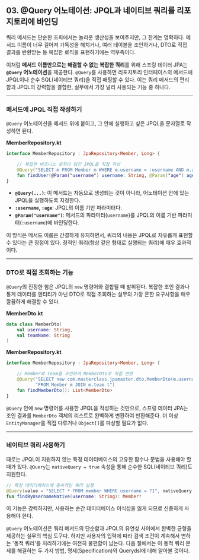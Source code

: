 ## 03\. @Query 어노테이션: JPQL과 네이티브 쿼리를 리포지토리에 바인딩

쿼리 메서드는 단순한 조회에서는 놀라운 생산성을 보여주지만, 그 한계는 명확하다. 메서드 이름이 너무 길어져 가독성을 해치거나, 여러 테이블을 조인하거나, DTO로 직접 결과를 반환받는 등 복잡한 로직을 표현하기에는 역부족이다.

이처럼 **메서드 이름만으로는 해결할 수 없는 복잡한 쿼리**를 위해 스프링 데이터 JPA는 **`@Query` 어노테이션**을 제공한다. `@Query`를 사용하면 리포지토리 인터페이스의 메서드에 JPQL이나 순수 SQL(네이티브 쿼리)을 직접 매핑할 수 있다. 이는 쿼리 메서드의 편리함과 JPQL의 강력함을 결합한, 실무에서 가장 널리 사용되는 기능 중 하나다.

-----

### **메서드에 JPQL 직접 작성하기**

`@Query` 어노테이션을 메서드 위에 붙이고, 그 안에 실행하고 싶은 JPQL을 문자열로 작성하면 된다.

**MemberRepository.kt**

```kotlin
interface MemberRepository : JpaRepository<Member, Long> {

    // 복잡한 비즈니스 로직이 담긴 JPQL을 직접 작성
    @Query("SELECT m FROM Member m WHERE m.username = :username AND m.age = :age")
    fun findUser(@Param("username") username: String, @Param("age") age: Int): Member?
}
```

  * **`@Query(...)`**: 이 메서드는 자동으로 생성되는 것이 아니라, 어노테이션 안에 있는 JPQL을 실행하도록 지정한다.
  * **`:username`, `:age`**: JPQL의 이름 기반 파라미터다.
  * **`@Param("username")`**: 메서드의 파라미터(`username`)를 JPQL의 이름 기반 파라미터(`:username`)에 바인딩한다.

이 방식은 메서드 이름은 간결하게 유지하면서, 쿼리의 내용은 JPQL로 자유롭게 표현할 수 있다는 큰 장점이 있다. 정적인 쿼리(항상 같은 형태로 실행되는 쿼리)에 매우 효과적이다.

-----

### **DTO로 직접 조회하는 기능**

`@Query`의 진정한 힘은 JPQL의 `new` 명령어와 결합될 때 발휘된다. 복잡한 조인 결과나 통계 데이터를 엔티티가 아닌 DTO로 직접 조회하는 실무의 가장 흔한 요구사항을 매우 깔끔하게 해결할 수 있다.

**MemberDto.kt**

```kotlin
data class MemberDto(
    val username: String,
    val teamName: String
)
```

**MemberRepository.kt**

```kotlin
interface MemberRepository : JpaRepository<Member, Long> {

    // Member와 Team을 조인하여 MemberDto로 직접 반환
    @Query("SELECT new com.masterclass.jpamaster.dto.MemberDto(m.username, t.name) " +
           "FROM Member m JOIN m.team t")
    fun findMemberDto(): List<MemberDto>
}
```

`@Query` 안에 `new` 명령어를 사용한 JPQL을 작성하는 것만으로, 스프링 데이터 JPA는 조인 결과를 `MemberDto` 객체의 리스트로 완벽하게 변환하여 반환해준다. 더 이상 `EntityManager`를 직접 다루거나 `Object[]`를 파싱할 필요가 없다.

-----

### **네이티브 쿼리 사용하기**

때로는 JPQL이 지원하지 않는 특정 데이터베이스의 고유한 함수나 문법을 사용해야 할 때가 있다. `@Query`는 `nativeQuery = true` 속성을 통해 순수한 SQL(네이티브 쿼리)도 지원한다.

```kotlin
// 특정 데이터베이스에 종속적인 쿼리 실행
@Query(value = "SELECT * FROM member WHERE username = ?1", nativeQuery = true)
fun findByUsernameNative(username: String): Member?
```

이 기능은 강력하지만, 사용하는 순간 데이터베이스 이식성을 잃게 되므로 신중하게 사용해야 한다.

`@Query` 어노테이션은 쿼리 메서드의 단순함과 JPQL의 유연성 사이에서 완벽한 균형을 제공하는 실무의 핵심 도구다. 하지만 사용자의 입력에 따라 검색 조건이 계속해서 변하는 '동적 쿼리'를 처리하기에는 여전히 불편함이 남는다. 다음 절에서는 이 동적 쿼리 문제를 해결하는 두 가지 방법, 명세(Specification)와 Querydsl에 대해 알아볼 것이다.